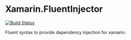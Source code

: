 # Xamarin.FluentInjector

[![Build Status](https://dev.azure.com/nevillenazerane/Nugets/_apis/build/status/Xamarin.FluentInjector%20Public%20nuget?branchName=master)](https://dev.azure.com/nevillenazerane/Nugets/_build/latest?definitionId=28&branchName=master)

Fluent syntax to provide dependency injection for xamarin. 

